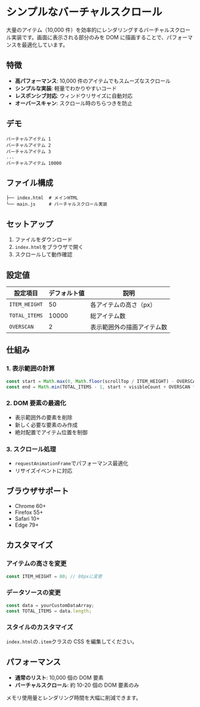 # シンプルなバーチャルスクロール

大量のアイテム（10,000 件）を効率的にレンダリングするバーチャルスクロール実装です。画面に表示される部分のみを DOM に描画することで、パフォーマンスを最適化しています。

## 特徴

- **高パフォーマンス**: 10,000 件のアイテムでもスムーズなスクロール
- **シンプルな実装**: 軽量でわかりやすいコード
- **レスポンシブ対応**: ウィンドウリサイズに自動対応
- **オーバースキャン**: スクロール時のちらつきを防止

## デモ

```
バーチャルアイテム 1
バーチャルアイテム 2
バーチャルアイテム 3
...
バーチャルアイテム 10000
```

## ファイル構成

```
├── index.html  # メインHTML
└── main.js     # バーチャルスクロール実装
```

## セットアップ

1. ファイルをダウンロード
2. `index.html`をブラウザで開く
3. スクロールして動作確認

## 設定値

| 設定項目      | デフォルト値 | 説明                       |
| ------------- | ------------ | -------------------------- |
| `ITEM_HEIGHT` | 50           | 各アイテムの高さ（px）     |
| `TOTAL_ITEMS` | 10000        | 総アイテム数               |
| `OVERSCAN`    | 2            | 表示範囲外の描画アイテム数 |

## 仕組み

### 1. 表示範囲の計算

```javascript
const start = Math.max(0, Math.floor(scrollTop / ITEM_HEIGHT) - OVERSCAN);
const end = Math.min(TOTAL_ITEMS - 1, start + visibleCount + OVERSCAN * 2);
```

### 2. DOM 要素の最適化

- 表示範囲外の要素を削除
- 新しく必要な要素のみ作成
- 絶対配置でアイテム位置を制御

### 3. スクロール処理

- `requestAnimationFrame`でパフォーマンス最適化
- リサイズイベントに対応

## ブラウザサポート

- Chrome 60+
- Firefox 55+
- Safari 10+
- Edge 79+

## カスタマイズ

### アイテムの高さを変更

```javascript
const ITEM_HEIGHT = 80; // 80pxに変更
```

### データソースの変更

```javascript
const data = yourCustomDataArray;
const TOTAL_ITEMS = data.length;
```

### スタイルのカスタマイズ

`index.html`の`.item`クラスの CSS を編集してください。

## パフォーマンス

- **通常のリスト**: 10,000 個の DOM 要素
- **バーチャルスクロール**: 約 10-20 個の DOM 要素のみ

メモリ使用量とレンダリング時間を大幅に削減できます。
